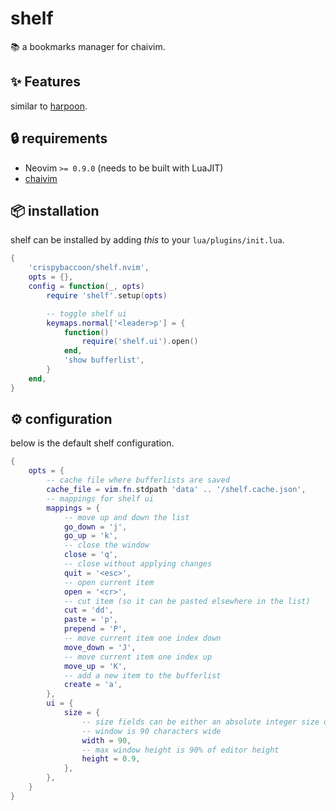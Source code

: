 # shelf

:books: a bookmarks manager for chaivim.

## :sparkles: Features

similar to [harpoon](https://github.com/ThePrimeagen/harpoon/tree/harpoon2).

## :lock: requirements

- Neovim `>= 0.9.0` (needs to be built with LuaJIT)
- [chaivim](https://github.com/crispybaccoon/chaivim)

## :package: installation

shelf can be installed by adding *this* to your `lua/plugins/init.lua`.
```lua
{
    'crispybaccoon/shelf.nvim',
    opts = {},
    config = function(_, opts)
        require 'shelf'.setup(opts)

        -- toggle shelf ui
        keymaps.normal['<leader>p'] = {
            function()
                require('shelf.ui').open()
            end,
            'show bufferlist',
        }
    end,
}
```

## :gear: configuration

below is the default shelf configuration.
```lua
{
    opts = {
        -- cache file where bufferlists are saved
        cache_file = vim.fn.stdpath 'data' .. '/shelf.cache.json',
        -- mappings for shelf ui
        mappings = {
            -- move up and down the list
            go_down = 'j',
            go_up = 'k',
            -- close the window
            close = 'q',
            -- close without applying changes
            quit = '<esc>',
            -- open current item
            open = '<cr>',
            -- cut item (so it can be pasted elsewhere in the list)
            cut = 'dd',
            paste = 'p',
            prepend = 'P',
            -- move current item one index down
            move_down = 'J',
            -- move current item one index up
            move_up = 'K',
            -- add a new item to the bufferlist
            create = 'a',
        },
        ui = {
            size = {
                -- size fields can be either an absolute integer size or a number between 0 and 1
                -- window is 90 characters wide
                width = 90,
                -- max window height is 90% of editor height
                height = 0.9,
            },
        },
    }
}
```
